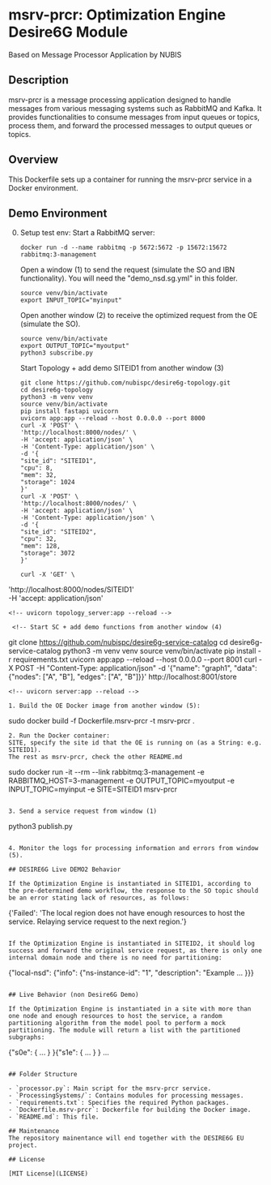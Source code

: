 # msrv-prcr: Optimization Engine Desire6G Module

Based on Message Processor Application by NUBIS

## Description

msrv-prcr is a message processing application designed to handle messages from various messaging systems such as RabbitMQ and Kafka. It provides functionalities to consume messages from input queues or topics, process them, and forward the processed messages to output queues or topics.

## Overview

This Dockerfile sets up a container for running the msrv-prcr service in a Docker environment.

## Demo Environment

0. Setup test env:
   Start a RabbitMQ server:

   ```
   docker run -d --name rabbitmq -p 5672:5672 -p 15672:15672 rabbitmq:3-management
   ```

   Open a window (1) to send the request (simulate the SO and IBN functionality).
   You will need the "demo_nsd.sg.yml" in this folder.

   ```
   source venv/bin/activate
   export INPUT_TOPIC="myinput"
   ```

   Open another window (2) to receive the optimized request from the OE (simulate the SO).

   ```
   source venv/bin/activate
   export OUTPUT_TOPIC="myoutput"
   python3 subscribe.py
   ```

   Start Topology + add demo SITEID1 from another window (3)

   ```
   git clone https://github.com/nubispc/desire6g-topology.git
   cd desire6g-topology
   python3 -m venv venv
   source venv/bin/activate
   pip install fastapi uvicorn
   uvicorn app:app --reload --host 0.0.0.0 --port 8000
   curl -X 'POST' \
   'http://localhost:8000/nodes/' \
   -H 'accept: application/json' \
   -H 'Content-Type: application/json' \
   -d '{
   "site_id": "SITEID1",
   "cpu": 8,
   "mem": 32,
   "storage": 1024
   }'
   curl -X 'POST' \
   'http://localhost:8000/nodes/' \
   -H 'accept: application/json' \
   -H 'Content-Type: application/json' \
   -d '{
   "site_id": "SITEID2",
   "cpu": 32,
   "mem": 128,
   "storage": 3072
   }'
   ```

   ```
   curl -X 'GET' \
  'http://localhost:8000/nodes/SITEID1' \
  -H 'accept: application/json'
  ```
<!-- uvicorn topology_server:app --reload -->

   <!-- Start SC + add demo functions from another window (4)

   ```
   git clone https://github.com/nubispc/desire6g-service-catalog
   cd desire6g-service-catalog
   python3 -m venv venv
   source venv/bin/activate
   pip install -r requirements.txt
   uvicorn app:app --reload --host 0.0.0.0 --port 8001
   curl -X POST -H "Content-Type: application/json" -d '{"name": "graph1", "data": {"nodes": ["A", "B"], "edges": ["A", "B"]}}' http://localhost:8001/store
   ``` -->
   <!-- uvicorn server:app --reload -->

1. Build the OE Docker image from another window (5):

   ```
   sudo docker build -f Dockerfile.msrv-prcr -t msrv-prcr .
   ```
2. Run the Docker container:
   SITE, specify the site id that the OE is running on (as a String: e.g. SITEID1).
   The rest as msrv-prcr, check the other README.md

   ```
   sudo docker run -it --rm --link rabbitmq:3-management -e RABBITMQ_HOST=3-management -e OUTPUT_TOPIC=myoutput -e INPUT_TOPIC=myinput -e SITE=SITEID1 msrv-prcr
   ```

3. Send a service request from window (1)
   ```
   python3 publish.py
   ```

4. Monitor the logs for processing information and errors from window (5).

## DESIRE6G Live DEMO2 Behavior

If the Optimization Engine is instantiated in SITEID1, according to the pre-determined demo workflow, the response to the SO topic should be an error stating lack of resources, as follows:

```
{'Failed': 'The local region does not have enough resources to host the service. Relaying service request to the next region.'}
```

If the Optimization Engine is instantiated in SITEID2, it should log success and forward the original service request, as there is only one internal domain node and there is no need for partitioning:

```
{"local-nsd": {"info": {"ns-instance-id": "1", "description": "Example ... }}}
```

## Live Behavior (non Desire6G Demo)

If the Optimization Engine is instantiated in a site with more than one node and enough resources to host the service, a random partitioning algorithm from the model pool to perform a mock partitioning. The module will return a list with the partitioned subgraphs:

```
{"s0e": { ... } }{"s1e": { ... } } ...
```

## Folder Structure

- `processor.py`: Main script for the msrv-prcr service.
- `ProcessingSystems/`: Contains modules for processing messages.
- `requirements.txt`: Specifies the required Python packages.
- `Dockerfile.msrv-prcr`: Dockerfile for building the Docker image.
- `README.md`: This file.

## Maintenance
The repository mainentance will end together with the DESIRE6G EU project.

## License

[MIT License](LICENSE)
